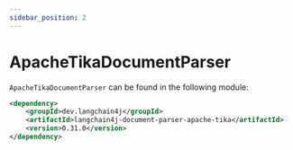 ```yaml
---
sidebar_position: 2
---
```


# ApacheTikaDocumentParser

`ApacheTikaDocumentParser` can be found in the following module:
```xml
<dependency>
    <groupId>dev.langchain4j</groupId>
    <artifactId>langchain4j-document-parser-apache-tika</artifactId>
    <version>0.31.0</version>
</dependency>
```